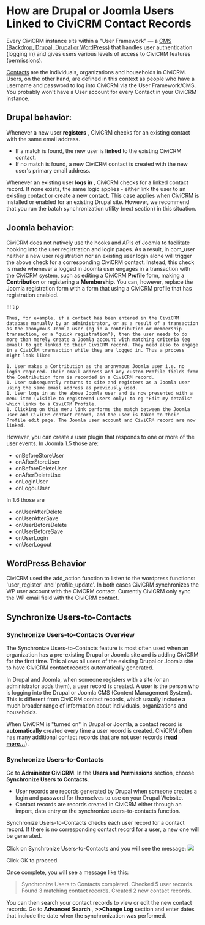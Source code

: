 # How are Drupal or Joomla Users Linked to CiviCRM Contact Records

Every CiviCRM instance sits within a "User Framework" — a [CMS (Backdrop, Drupal, Drupal or WordPress)](/appendices/glossary.md#cms-content-management-system) that handles user authentication (logging in) and gives users various levels of access to CiviCRM features (permissions).

[Contacts](/organising-your-data/contacts.md) are the individuals, organizations and households in CiviCRM. Users, on the other hand, are defined in this context as people who have a username and password to log into CiviCRM via the User Framework/CMS. You probably won't have a User account for every Contact in your CiviCRM instance.

## Drupal behavior:

Whenever a new user **registers** , CiviCRM checks for an existing contact with the same email address.

* If a match is found, the new user is **linked** to the existing CiviCRM contact.
* If no match is found, a new CiviCRM contact is created with the new user's primary email address.

Whenever an existing user **logs in** , CiviCRM checks for a linked contact record. If none exists, the same logic applies - either link the user to an existing contact or create a new contact. This case applies when CiviCRM is installed or enabled for an existing Drupal site. However, we recommend that you run the batch synchronization utility (next section) in this situation.

## Joomla behavior:

CiviCRM does not natively use the hooks and APIs of Joomla to facilitate hooking into the user registration and login pages. As a result, in com_user neither a new user registration nor an existing user login alone will trigger the above check for a corresponding CiviCRM contact. Instead, this check is made whenever a logged in Joomla user engages in a transaction with the CiviCRM system, such as editing a CiviCRM **Profile** form, making a **Contribution** or registering a **Membership**. You can, however, replace the Joomla registration form with a form that using a CiviCRM profile that has registration enabled.

!!! tip

    Thus, for example, if a contact has been entered in the CiviCRM database manually by an administrator, or as a result of a transaction as the anonymous Joomla user (eg in a contribution or membership transaction, or a "quick registration"), then the user needs to do more than merely create a Joomla account with matching criteria (eg email) to get linked to their CiviCRM record. They need also to engage in a CiviCRM transaction while they are logged in. Thus a process might look like:

    1. User makes a Contribution as the anonymous Joomla user i.e. no login required. Their email address and any custom Profile fields from the Contribution form is recorded in a CiviCRM record.
    1. User subsequently returns to site and registers as a Joomla user using the same email address as previously used.
    1. User logs in as the above Joomla user and is now presented with a menu item (visible to registered users only) to eg "Edit my details" which links to a CiviCRM Profile.
    1. Clicking on this menu link performs the match between the Joomla user and CiviCRM contact record, and the user is taken to their Profile edit page. The Joomla user account and CiviCRM record are now linked.

However, you can create a user plugin that responds to one or more of the user events. In Joomla 1.5 those are:

* onBeforeStoreUser
* onAfterStoreUser
* onBeforeDeleteUser
* onAfterDeleteUse
* onLoginUser
* onLogouUser

In 1.6 those are

* onUserAfterDelete
* onUserAfterSave
* onUserBeforeDelete
* onUserBeforeSave
* onUserLogin
* onUserLogout

## WordPress Behavior

CiviCRM used the add_action function to listen to the wordpress functions: 'user_register' and 'profile_update'. In both cases CiviCRM synchronizes the WP user account with the CiviCRM contact. Currently CiviCRM only sync the WP email field with the CiviCRM contact.


## Synchronize Users-to-Contacts

### Synchronize Users-to-Contacts Overview

The Synchronize Users-to-Contacts feature is most often used when an organization has a pre-existing Drupal or Joomla site and is adding CiviCRM for the first time. This allows all users of the existing Drupal or Joomla site to have CiviCRM contact records automatically generated.

In Drupal and Joomla, when someone registers with a site (or an administrator adds them), a user record is created. A user is the person who is logging into the Drupal or Joomla CMS (Content Management System). This is different from CiviCRM contact records, which usually include a much broader range of information about individuals, organizations and households.

When CiviCRM is "turned on" in Drupal or Joomla, a contact record is **automatically** created every time a user record is created. CiviCRM often has many additional contact records that are not user records (**[read more...](https://wiki.civicrm.org/confluence/pages/viewpage.action?pageId=47711133)**).

### Synchronize Users-to-Contacts

Go to **Administer CiviCRM**. In the **Users and Permissions** section, choose **Synchronize Users to Contacts**.

* User records are records generated by Drupal when someone creates a login and password for themselves to use on your Drupal Website.
* Contact records are records created in CiviCRM either through an import, data entry or the synchronize users-to-contacts function.

Synchronize Users-to-Contacts checks each user record for a contact record. If there is no corresponding contact record for a user, a new one will be generated.

Click on Synchronize Users-to-Contacts and you will see the message:
 ![](https://wiki.civicrm.org/confluence/download/attachments/47710580/SynchroMsg.jpg?version=1&modificationDate=1170939185000&api=v2)

 Click OK to proceed.

Once complete, you will see a message like this:

> Synchronize Users to Contacts completed. Checked 5 user records. Found 3 matching contact records. Created 2 new contact records.

You can then search your contact records to view or edit the new contact records. Go to **Advanced Search** , **>>Change Log** section and enter dates that include the date when the synchronization was performed.
